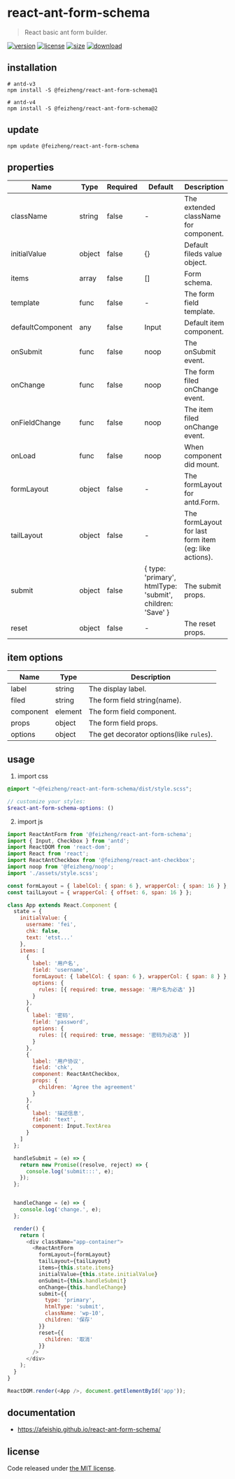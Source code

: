 # react-ant-form-schema
> React basic ant form builder.

[![version][version-image]][version-url]
[![license][license-image]][license-url]
[![size][size-image]][size-url]
[![download][download-image]][download-url]

## installation
```shell
# antd-v3
npm install -S @feizheng/react-ant-form-schema@1

# antd-v4
npm install -S @feizheng/react-ant-form-schema@2
```

## update
```shell
npm update @feizheng/react-ant-form-schema
```

## properties
| Name             | Type   | Required | Default                                                   | Description                                           |
| ---------------- | ------ | -------- | --------------------------------------------------------- | ----------------------------------------------------- |
| className        | string | false    | -                                                         | The extended className for component.                 |
| initialValue     | object | false    | {}                                                        | Default fileds value object.                          |
| items            | array  | false    | []                                                        | Form schema.                                          |
| template         | func   | false    | -                                                         | The form field template.                              |
| defaultComponent | any    | false    | Input                                                     | Default item component.                               |
| onSubmit         | func   | false    | noop                                                      | The onSubmit event.                                   |
| onChange         | func   | false    | noop                                                      | The form filed onChange event.                        |
| onFieldChange    | func   | false    | noop                                                      | The item filed onChange event.                        |
| onLoad           | func   | false    | noop                                                      | When component did mount.                             |
| formLayout       | object | false    | -                                                         | The formLayout for antd.Form.                         |
| tailLayout       | object | false    | -                                                         | The formLayout for last form item (eg: like actions). |
| submit           | object | false    | { type: 'primary', htmlType: 'submit', children: 'Save' } | The submit props.                                     |
| reset            | object | false    | -                                                         | The reset props.                                      |


## item options
| Name      | Type    | Description                              |
| --------- | ------- | ---------------------------------------- |
| label     | string  | The display label.                       |
| filed     | string  | The form field string(name).             |
| component | element | The form field component.                |
| props     | object  | The form field props.                    |
| options   | object  | The get decorator options(like `rules`). |

## usage
1. import css
  ```scss
  @import "~@feizheng/react-ant-form-schema/dist/style.scss";

  // customize your styles:
  $react-ant-form-schema-options: ()
  ```
2. import js
  ```js
  import ReactAntForm from '@feizheng/react-ant-form-schema';
  import { Input, Checkbox } from 'antd';
  import ReactDOM from 'react-dom';
  import React from 'react';
  import ReactAntCheckbox from '@feizheng/react-ant-checkbox';
  import noop from '@feizheng/noop';
  import './assets/style.scss';

  const formLayout = { labelCol: { span: 6 }, wrapperCol: { span: 16 } };
  const tailLayout = { wrapperCol: { offset: 6, span: 16 } };

  class App extends React.Component {
    state = {
      initialValue: {
        username: 'fei',
        chk: false,
        text: 'etst...'
      },
      items: [
        {
          label: '用户名',
          field: 'username',
          formLayout: { labelCol: { span: 6 }, wrapperCol: { span: 8 } },
          options: {
            rules: [{ required: true, message: '用户名为必选' }]
          }
        },
        {
          label: '密码',
          field: 'password',
          options: {
            rules: [{ required: true, message: '密码为必选' }]
          }
        },
        {
          label: '用户协议',
          field: 'chk',
          component: ReactAntCheckbox,
          props: {
            children: 'Agree the agreement'
          }
        },
        {
          label: '描述信息',
          field: 'text',
          component: Input.TextArea
        }
      ]
    };

    handleSubmit = (e) => {
      return new Promise((resolve, reject) => {
        console.log('submit:::', e);
      });
    };


    handleChange = (e) => {
      console.log('change.', e);
    };

    render() {
      return (
        <div className="app-container">
          <ReactAntForm
            formLayout={formLayout}
            tailLayout={tailLayout}
            items={this.state.items}
            initialValue={this.state.initialValue}
            onSubmit={this.handleSubmit}
            onChange={this.handleChange}
            submit={{
              type: 'primary',
              htmlType: 'submit',
              className: 'wp-10',
              children: '保存'
            }}
            reset={{
              children: '取消'
            }}
          />
        </div>
      );
    }
  }

  ReactDOM.render(<App />, document.getElementById('app'));

  ```

## documentation
- https://afeiship.github.io/react-ant-form-schema/


## license
Code released under [the MIT license](https://github.com/afeiship/react-ant-form-schema/blob/master/LICENSE.txt).

[version-image]: https://img.shields.io/npm/v/@feizheng/react-ant-form-schema
[version-url]: https://npmjs.org/package/@feizheng/react-ant-form-schema

[license-image]: https://img.shields.io/npm/l/@feizheng/react-ant-form-schema
[license-url]: https://github.com/afeiship/react-ant-form-schema/blob/master/LICENSE.txt

[size-image]: https://img.shields.io/bundlephobia/minzip/@feizheng/react-ant-form-schema
[size-url]: https://github.com/afeiship/react-ant-form-schema/blob/master/dist/react-ant-form-schema.min.js

[download-image]: https://img.shields.io/npm/dm/@feizheng/react-ant-form-schema
[download-url]: https://www.npmjs.com/package/@feizheng/react-ant-form-schema
